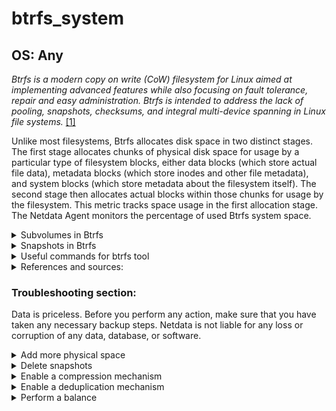 # btrfs_system

## OS: Any

*Btrfs is a modern copy on write (CoW) filesystem for Linux aimed at implementing advanced features while also focusing
on fault tolerance, repair and easy administration. Btrfs is intended to address the lack of pooling, snapshots,
checksums, and integral multi-device spanning in Linux file systems.* [[1]](https://wiki.archlinux.org/title/btrfs)

Unlike most filesystems, Btrfs allocates disk space in two distinct stages. The first stage allocates chunks of physical
disk space for usage by a particular type of filesystem blocks, either data blocks (which store actual file data),
metadata blocks (which store inodes and other file metadata), and system blocks (which store metadata about the
filesystem itself). The second stage then allocates actual blocks within those chunks for usage by the filesystem. This
metric tracks space usage in the first allocation stage.
The Netdata Agent monitors the percentage of used Btrfs system space.

<details>
<summary>Subvolumes in Btrfs </summary>

> A Btrfs subvolume is an independently mountable POSIX filetree and not a block device (and cannot be treated as one).
Most other POSIX filesystems have a single mountable root. Btrfs has an independent mountable root for the volume (top
level subvolume) and for each subvolume. A Btrfs volume can contain more than a single filetree; it can contain a forest
of filetrees. A Btrfs subvolume can be thought of as a POSIX file namespace.
>
> A subvolume in Btrfs is not the same as a LVM logical volume or a ZFS subvolume. With LVM, a logical volume is a block
device in its own right, which could, for example, contain any other filesystem or container like dm-crypt, MD RAID,
etc. This is not the case with Btrfs.
>
> A Btrfs subvolume root directory differs from a directory in that each subvolume defines a distinct inode number space
(distinct inodes in different subvolumes can have the same inumber) and each inode under a subvolume has a distinct
device number (as reported by stat(2)). Each subvolume root can be accessed as implicitly mounted via the volume (top
level subvolume) root, if that is mounted, or it can be mounted in its own right. [[2]](https://btrfs.wiki.kernel.org)


</details>

<details>
<summary>Snapshots in Btrfs</summary>

> A snapshot is a subvolume that shares its data (and metadata) with some other subvolume, using Btrfs's COW 
> capabilities.
>
> Once a [writable] snapshot is made, there is no difference in status between the original subvolume, and the new
snapshot subvolume. To roll back to a snapshot, unmount the modified original subvolume, use mv to rename the old
subvolume to a temporary location, and then rename the snapshot to the original name. You can then remount the
subvolume.
>
> At this point, the original subvolume may be deleted, if desired. Since a snapshot is a subvolume, snapshots of
snapshots are also possible.
>
> Caution: Care must be taken when snapshots are created that are then visible to any user (e.g. when they're created
> in a nested layout) as this may have security implications. Of course, the snapshot will have the same permissions
> as the subvolume from which it was created at the time it was, but these permissions may be tightened later on, while
> those of the snapshot wouldn't change, possibly allowing access to files that shouldn't be accessible anymore.
> Similarly, especially on the system's "main" filesystem, the snapshot would contain any files (for example, setuid
> programs) of the state when it was created. In the meantime however, security updates may have been rolled out on
> the original subvolume, but when the snapshot is accessible (and for example the vulnerable setuid has been accessible
> before) a user could still invoke it. [[2]](https://btrfs.wiki.kernel.org)

</details>

<details>
<summary>Useful commands for btrfs tool</summary>

You can see some commands from the man pages of Btrfs in [Ubuntu man pages (Bionic)](https://manpages.ubuntu.com/manpages/bionic/man8)

- `btrfs subvolume` is used to create/delete/list/show btrfs subvolumes and snapshots. For example,
  with `btrfs subvolume list <path>`, you can list the subvolumes present in the filesystem `<path>`.


- `btrfs filesystem` is used to perform several whole filesystem level tasks, including all the regular filesystem
  operations like resizing, space stats, label setting/getting, and defragmentation. For example
  with `btrfs filesystem show  [<path>|<uuid>|<device>|<label>]` you can see the Btrfs filesystem with some additional
  info about devices and space allocation.


- `btrfs balance` can balance (restripe) the allocated extents across all of the existing devices. The primary purpose
  of the balance feature is to spread block groups across all devices so they match constraints defined by the
  respective profiles. The balance operation is cancellable by the user. The on-disk state of the filesystem is always
  consistent so an unexpected interruption (eg. system crash, reboot) does not corrupt the filesystem. The progress of
  the balance operation is temporarily stored as an internal state and will be resumed upon mount, unless the mount
  option skip_balance is specified. **Running balance without filters will take a lot of time as it basically rewrites
  the entire filesystem and needs to update all block pointers**.


- `btrfs device` command group is used to manage devices of the btrfs filesystems. For example, with `btrfs device add`
  command, you can add new devices to a mounted filesystem.


- `btrfs rescue` is used to try to recover a damaged btrfs filesystem.


- `btrfs scrub <subcommand>` scrub command attempts to report and repair bad blocks on Btrfs file systems.
  **Scrubbing is performed in the background by default**.

</details>


<details>
<summary>References and sources:</summary>

1. [The Btrfs filesystem on Arch linux website](https://wiki.archlinux.org/title/btrfs)
1. [The Btrfs filesystem on kernel.org website](https://btrfs.wiki.kernel.org)


</details>

### Troubleshooting section:

Data is priceless. Before you perform any action, make sure that you have taken any necessary backup steps. Netdata is
not liable for any loss or corruption of any data, database, or software.

<details>
<summary>Add more physical space</summary>

Adding a new disk always depends on your infrastructure, disk RAID configuration, encryption, etc. An easy way to add a
new disk to a filesystem is:

1. Determine which disk you want to add and in which path
   ```
   root@netdata~ # btrfs device add -f /dev/<new_disk> <path>
   ```

1. If you get an error that the drive is already mounted, you might have to unmount
   ```
   root@netdata~ # btrfs device add -f /dev/<new_disk> <path>
   ```
1. See the newly added disk
   ```
   root@netdata~ # btrfs filesystem show
   Label: none  uuid: d6b9d7bc-5978-2677-ac2e-0e68204b2c7b
	Total devices 2 FS bytes used 192.00KiB
	devid    1 size 10.01GiB used 536.00MiB path /dev/sda1
	devid    2 size 10.01GiB used 0.00B path /dev/sdb
   ```

1. Balance the system to make use of the new drive.
   ```
   root@netdata~ # btrfs filesystem balance <path>
   ```

</details>

<details>
<summary>Delete snapshots</summary>

You can identify and delete snapshots that you no longer need.

1. Find the snapshots for a specific path.
   ```
   root@netdata~ # sudo btrfs subvolume list -s <path>
   ```

1. Delete a snapshot that you do not need any more.
   ```
   root@netdata~ # btrfs subvolume delete <path>/@some_dir-snapshot-test
   ```

</details>

<details>
<summary>Enable a compression mechanism</summary>

> The `compress=alg` mount option into the `fstab` configuration file (or in the `mount` procedure) enables 
automatically considering every file for compression, where `alg` is either `zlib`, `lzo`, `zstd`, or `no` (for no 
compression). Using this option, Btrfs will check if compressing the first portion of the data shrinks it. If it does,
the entire write to
that file will be compressed. If it does not, none of it is compressed. With this option, if the first portion of the
write does not shrink, no compression will be applied to the write even if the rest of the data would shrink
tremendously. This is done to prevent making the disk wait to start writing until all of the data to be written is fully
-given to Btrfs and compressed. [[1]](https://wiki.archlinux.org/title/btrfs)

1. Apply compression to existing files. This command will re-compress the  `mount/point` path, with the `zstd`
   compression algorithm.

    ```
    root@netdata # btrfs filesystem defragment -r -v -czstd /mount/point
    ```

</details>

<details>
<summary>Enable a deduplication mechanism</summary>

Using copy-on-write, Btrfs is able to copy files or whole subvolumes without actually copying the data. However, when a
file is altered, a new proper copy is created. Deduplication takes this a step further, by actively identifying blocks
of data which share common sequences and combining them into an extent with the same copy-on-write semantics.

Tools dedicated to deduplicate a Btrfs formatted partition include duperemove, bees, and dduper. These projects are 3rd
party, and it is strongly suggested that you check their status before you decide to use them.

- [duperemove](https://github.com/markfasheh/duperemove)
- [bees](https://github.com/Zygo/bees)
- [dduper](https://github.com/lakshmipathi/dduper)

</details>

<details>
<summary>Perform a balance</summary>

Especially in a Btrfs with multiple disks, data/metadata might be unevenly allocated into the disks.

```
root@netdata # btrfs balance start -musage=10 -dusage=10 -susage=50 /mount/point
```

> This command will attempt to relocate data/metdata/system-data in empty or near-empty chunks (at most X% used, in this
> example), allowing the space to be reclaimed and reassigned between data and metadata. If the balance command ends
> with "Done, had to relocate 0 out of XX chunks", then you need to increase the "dusage/musage" percentage parameter
> until at least some chunks are relocated.

</details>
